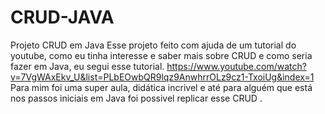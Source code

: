# CRUD-JAVA
Projeto CRUD em Java
Esse projeto feito com ajuda de um tutorial do youtube, como eu tinha interesse e saber mais sobre CRUD e como seria fazer em Java, eu segui esse tutorial.
https://www.youtube.com/watch?v=7VgWAxEkv_U&list=PLbEOwbQR9lqz9AnwhrrOLz9cz1-TxoiUg&index=1
Para mim foi uma super aula, didática incrivel e até para alguém que está nos passos iniciais em Java foi possivel replicar esse CRUD .
